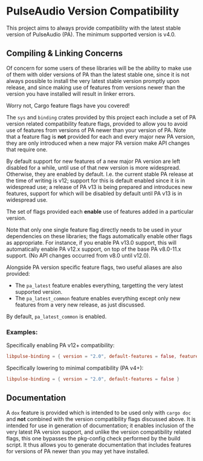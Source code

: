 PulseAudio Version Compatibility
=============================

This project aims to always provide compatibility with the latest stable version of PulseAudio (PA).
The minimum supported version is v4.0.

## Compiling & Linking Concerns

Of concern for some users of these libraries will be the ability to make use of them with older
versions of PA than the latest stable one, since it is not always possible to install the very
latest stable version promptly upon release, and since making use of features from versions newer
than the version you have installed will result in linker errors.

Worry not, Cargo feature flags have you covered!

The `sys` and `binding` crates provided by this project each include a set of PA version related
compatibility feature flags, provided to allow you to avoid use of features from versions of PA
newer than your version of PA. Note that a feature flag is **not** provided for each and every
major new PA version, they are only introduced when a new major PA version make API changes that
require one.

By default support for new features of a new major PA version are left disabled for a while, until
use of that new version is more widespread. Otherwise, they are enabled by default. I.e. the current
stable PA release at the time of writing is v12; support for this is default enabled since it is in
widespread use; a release of PA v13 is being prepared and introduces new features, support for which
will be disabled by default until PA v13 is in widespread use.

The set of flags provided each **enable** use of features added in a particular version.

Note that only one single feature flag directly needs to be used in your dependencies on these
libraries; the flags automatically enable other flags as appropriate. For instance, if you enable PA
v13.0 support, this will automatically enable PA v12.x support, on top of the base PA v8.0-11.x
support. (No API changes occurred from v8.0 until v12.0).

Alongside PA version specific feature flags, two useful aliases are also provided:
 - The `pa_latest` feature enables everything, targetting the very latest supported version.
 - The `pa_latest_common` feature enables everything except only new features from a very new
   release, as just discussed.

By default, `pa_latest_common` is enabled.

### Examples:

Specifically enabling PA v12+ compatibility:

```toml
libpulse-binding = { version = "2.0", default-features = false, features = "pa_v12" }
```

Specifically lowering to minimal compatibility (PA v4+):

```toml
libpulse-binding = { version = "2.0", default-features = false }
```

## Documentation

A `dox` feature is provided which is intended to be used only with `cargo doc` and **not** combined
with the version compatibility flags discussed above. It is intended for use in generation of
documentation; it enables inclusion of the very latest PA version support, and unlike the version
compatibility related flags, this one bypasses the pkg-config check performed by the build script.
It thus allows you to generate documentation that includes features for versions of PA newer than
you may yet have installed.
